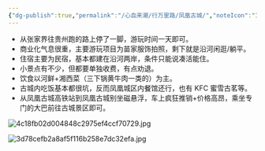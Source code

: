 ```yaml
---
{"dg-publish":true,"permalink":"/心血来潮/行万里路/凤凰古城/","noteIcon":"1","created":"2023-08-31T10:02:44.452+08:00","updated":"2023-09-08T20:48:56.118+08:00"}
---
```



- 从张家界往贵州跑的路上停了一脚，游玩时间一天即可。
- 商业化气息很重，主要游玩项目为苗家服饰拍照，剩下就是沿河闲逛/躺平。
- 住宿主要为民宿，基本都建在沿河两岸，条件只能说凑活能住。
- 小景点有不少，但都要单独收费，有点劝退。
- 饮食以河鲜+湘西菜（三下锅黄牛肉一类的）为主。
- 古城内吃饭基本都很坑，反而凤凰城区内餐馆还行，也有 KFC 蜜雪古茗等。
- 从凤凰古城高铁站到凤凰古城别坐磁悬浮，车上疯狂推销+价格高昂，乘坐专门的大巴前往古城景区即可。

![4c18fb02d004848c2975ef4ccf70729.jpg](https://s2.loli.net/2023/08/31/BVQOt8EDKbj37Sp.jpg)

![3d78cefb2a8af5f116b258e7dc32efa.jpg](https://s2.loli.net/2023/08/31/U92CbFvTOdxmDnA.jpg)
